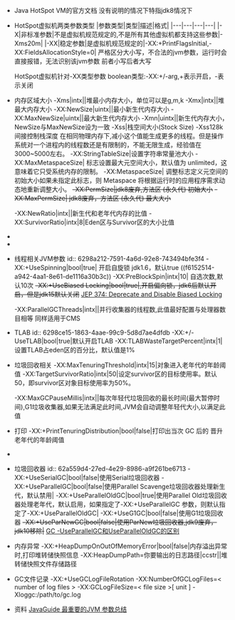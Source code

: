 - Java HotSpot VM的官方文档
  没有说明的情况下特指jdk8情况下
- HotSpot虚拟机两类参数类型
  |参数类型|类型|描述|格式|
  |---|---|---|---|
  |-X|非标准参数|不是虚拟机规范规定的,不是所有其他虚拟机都支持这些参数|-Xms20m|
  |-XX|稳定参数|是虚拟机规范规定的|-XX:+PrintFlagsInitial,-XX:FieldsAllocationStyle=0|
  严格区分大小写，不合法的jvm参数，运行时会直接报错，无法识别该jvm参数
  前者小写后者大写
  
  HotSpot虚拟机针对-XX类型参数
  boolean类型:-XX:+/-arg,+表示开启，-表示关闭
- 内存区域大小
  -Xms|intx||堆最小内存大小，单位可以是g,m,k
  -Xmx|intx||堆最大内存大小
  -XX:NewSize|uintx||最小新生代内存大小
  -XX:MaxNewSize|uintx||最大新生代内存大小
  -Xmn|uintx||新生代内存大小，NewSize与MaxNewSize设为一致
  -Xss|栈空间大小(Stock Size) -Xss128k间接控制栈深度
  在相同物理内存下,减小这个值能生成更多的线程。但是操作系统对一个进程内的线程数还是有限制的，不能无限生成，经验值在3000~5000左右。
  -XX:StringTableSize|设置字符串常量池大小
  -XX:MaxMetaspaceSize| 标志设置最大元空间大小，默认值为 unlimited，这意味着它只受系统内存的限制。
  -XX:MetaspaceSize| 调整标志定义元空间的初始大小如果未指定此标志，则 Metaspace 将根据运行时的应用程序需求动态地重新调整大小。
  ~~-XX:PermSize|jdk8废弃,方法区 (永久代) 初始大小~~
  ~~-XX:MaxPermSize| jdk8废弃，方法区 (永久代) 最大大小~~
  
  -XX:NewRatio|intx||新生代和老年代内存的比值
  -XX:SurvivorRatio|intx|8|Eden区与Survivor区的大小比值
-
-
- 线程相关JVM参数
  id:: 6298a212-7591-4a6d-92e8-743494bfe3f4
  -XX:+UseSpinning|bool|true| 开启自旋锁 jdk1.6，默认true ((f6152514-a942-4aa1-8e61-de1116a30b3c))
  -XX:PreBlockSpin|intx|10| 自选次数,默认10次
  ~~-XX:+UseBiased Locking|bool|true|,开启偏向锁，jdk6后默认开启，但是jdk15默认关闭~~
  [JEP 374: Deprecate and Disable Biased Locking](https://openjdk.java.net/jeps/374)
  
  -XX:ParallelGCThreads|intx||并行收集器的线程数,此值最好配置与处理器数目相等 同样适用于CMS
- TLAB
  id:: 6298ce15-1863-4aae-99c9-5d8d7ae4dfdb
  -XX:+/-UseTLAB|bool|true|默认开启TLAB
  -XX:TLABWasteTargetPercent|intx|1|设置TLAB占eden区的百分比，默认值是1%
- 垃圾回收相关
  -XX:MaxTenuringThreshold|intx|15|对象进入老年代的年龄阈值
  -XX:TargetSurvivorRatio|intx|50|设定survivor区的目标使用率。默认50，即survivor区对象目标使用率为50%。
  
  -XX:MaxGCPauseMillis|intx||每次年轻代垃圾回收的最长时间(最大暂停时间),G1垃圾收集器,如果无法满足此时间,JVM会自动调整年轻代大小,以满足此值
- 打印
  -XX:+PrintTenuringDistribution|bool|false|打印出当次 GC 后的 晋升老年代的年龄阈值
-
- 垃圾回收器
  id:: 62a559d4-27ed-4e29-8986-a9f261be6713
  -XX:+UseSerialGC|bool|false|使用Serial垃圾回收器
  -XX:+UseParallelGC|bool|false|使用Parallel Scavenge垃圾回收器处理新生代，默认禁用|
  -XX:+UseParallelOldGC|bool|true|使用Parallel Old垃圾回收器处理老年代，默认启用，如果指定了-XX:+UseParallelGC 参数，则默认指定了-XX:+UseParallelOldGC|
  -XX:+UseG1GC|bool|false|使用G1垃圾回收器
  ~~-XX:+UseParNewGC|bool|false|使用ParNew垃圾回收器,jdk9废弃，jdk10移除|~~
  [GC -UseParallelGC和UseParallelOldGC的区别](https://www.cnblogs.com/kelthuzadx/p/10924117.html)
- 内存异常
  -XX:+HeapDumpOnOutOfMemoryError|bool|false|内存溢出异常时,打印堆转储快照信息
  -XX:HeapDumpPath=你要输出的日志路径|ccstr||堆转储快照文件存储路径
- GC文件记录
  -XX:+UseGCLogFileRotation 
  -XX:NumberOfGCLogFiles=< number of log files > 
  -XX:GCLogFileSize=< file size >[ unit ]
  -Xloggc:/path/to/gc.log
- 资料
  [JavaGuide 最重要的JVM 参数总结](https://javaguide.cn/java/jvm/jvm-parameters-intro.html#_1-%E6%A6%82%E8%BF%B0)